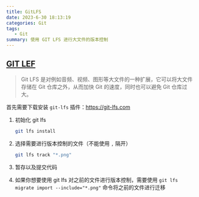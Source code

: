 ```yaml
---
title: GitLFS
date: 2023-6-30 18:13:19
categories: Git
tags:
   - Git
summary: 使用 GIT LFS 进行大文件的版本控制
---
```


## [GIT LEF](https://git-lfs.com)

> Git LFS 是对例如音频、视频、图形等大文件的一种扩展，它可以将大文件存储在 Git
> 仓库之外，从而加快 Git 的速度，同时也可以避免 Git 仓库过大。

首先需要下载安装 `git-lfs` 插件：<https://git-lfs.com>

1. 初始化 git lfs

   ```bash
   git lfs install
   ```

2. 选择需要进行版本控制的文件（不能使用 `,` 隔开）

   ```bash
   git lfs track "*.png"
   ```

3. 暂存以及提交代码
4. 如果你想要使用 git lfs 对之前的文件进行版本控制，需要使用
   `git lfs migrate import --include="*.png"` 命令将之前的文件进行迁移
